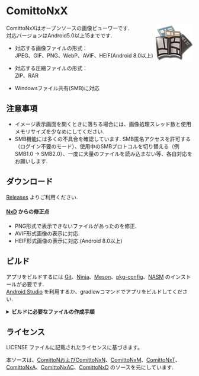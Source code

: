 # ComittoNxX

<img src="app/src/main/res/drawable-hdpi/icon.png" width="100" align="right" alt="logo">

ComittoNxXはオープンソースの画像ビューワーです.  
対応バージョンはAndroid5.0以上15までです.
- 対応する画像ファイルの形式：  
  JPEG、GIF、PNG、WebP、AVIF、HEIF(Android 8.0以上)

- 対応する圧縮ファイルの形式：  
  ZIP、RAR

- Windowsファイル共有(SMB)に対応

## 注意事項

- イメージ表示画面を開くときに落ちる場合には、画像処理スレッド数と使用メモリサイズを少なめにしてください.
- SMB機能には多くの不具合を確認しています. SMB匿名アクセスを許可する（ログイン不要のモード）、使用中のSMBプロトコルを切り替える（例 SMB1.0 -> SMB2.0）、一度に大量のファイルを読み込まない等、各自対応をお願いします.

## ダウンロード

[Releases](https://github.com/ComittoNxA/ComittoNxX/releases) よりご利用ください.

#### [NxD](https://github.com/Kdroidwin/cnxd/tree/cnxd) からの修正点

- PNG形式で表示できないファイルがあったのを修正.
- AVIF形式画像の表示に対応.
- HEIF形式画像の表示に対応.(Android 8.0以上)

## ビルド

アプリをビルドするには [Git](https://git-scm.com/)、[Ninja](https://ninja-build.org/)、[Meson](https://mesonbuild.com/)、[pkg-config](https://www.freedesktop.org/wiki/Software/pkg-config/)、[NASM](https://www.nasm.us/) のインストールが必要です.  
[Android Studio](https://developer.android.com/studio/install) を利用するか、gradlewコマンドでアプリをビルドしてください.

<details><summary><b>ビルドに必要なファイルの作成手順</b></summary>
<p>

###### 署名の作成

キーストアファイルを作成して保存します.  
Android studio の場合は「Build」>「Generate Signed Bundle/APK」から作成します.

###### signingConfigs/release.gradle の作成

プロジェクトルートに signingConfigs というフォルダを作成します.  
signingConfigs の中に release.gradle というファイルを作成します.

```gradle
signingConfigs {
    release {
        storePassword '${署名ファイルのパスワード}'
        keyPassword '${鍵のパスワード}'
        storeFile file('${署名のファイル名}')
        keyAlias '${鍵のエイリアス}'
    }
}
```
</details>

## ライセンス

LICENSE ファイルに記載されたライセンスに基づきます。

本ソースは、[ComittoNおよびComittoNxN](https://docs.google.com/open?id=0Bzx6UxEo3Pg0SXNIQVdRVnVqemM)、[ComittoNxM](https://www.axfc.net/u/3792235)、[ComittoNxT](https://www.axfc.net/u/3978158)、[ComittoNxA](https://github.com/ComittoNxA/ComittoNxA/tree/1.65A20)、[ComittoNxAC](https://www.axfc.net/u/4059552)、[ComittoNxD](https://github.com/Kdroidwin/cnxd/tree/cnxd) のソースを元にしています.
